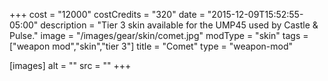 +++
cost = "12000"
costCredits = "320"
date = "2015-12-09T15:52:55-05:00"
description = "Tier 3 skin available for the UMP45 used by Castle & Pulse."
image = "/images/gear/skin/comet.jpg"
modType = "skin"
tags = ["weapon mod","skin","tier 3"]
title = "Comet"
type = "weapon-mod"

[images]
  alt = ""
  src = ""
+++
